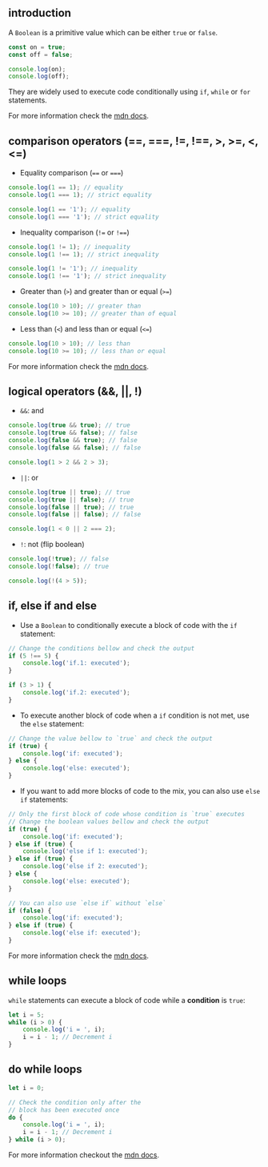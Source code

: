 ## introduction

A `Boolean` is a primitive value which can be either `true` or `false`.

```javascript
const on = true;
const off = false;

console.log(on);
console.log(off);
```

They are widely used to execute code conditionally using `if`, `while` or `for` statements.

For more information check the [mdn docs](https://developer.mozilla.org/docs/Web/JavaScript/Reference/Global_Objects/Boolean).

## comparison operators (==, ===, !=, !==, >, >=, <, <=)

- Equality comparison (`==` or `===`)

```javascript
console.log(1 == 1); // equality
console.log(1 === 1); // strict equality

console.log(1 == '1'); // equality
console.log(1 === '1'); // strict equality
```

- Inequality comparison (`!=` or `!==`)

```javascript
console.log(1 != 1); // inequality
console.log(1 !== 1); // strict inequality

console.log(1 != '1'); // inequality
console.log(1 !== '1'); // strict inequality
```

- Greater than (`>`) and greater than or equal (`>=`)

```javascript
console.log(10 > 10); // greater than
console.log(10 >= 10); // greater than of equal
```

- Less than (`<`) and less than or equal (`<=`)

```javascript
console.log(10 > 10); // less than
console.log(10 >= 10); // less than or equal
```

For more information check the [mdn docs](https://developer.mozilla.org/docs/Web/JavaScript/Guide/Expressions_and_operators#comparison_operators).

## logical operators (&&, ||, !)

- `&&`: and

```javascript
console.log(true && true); // true
console.log(true && false); // false
console.log(false && true); // false
console.log(false && false); // false

console.log(1 > 2 && 2 > 3);
```

- `||`: or

```javascript
console.log(true || true); // true
console.log(true || false); // true
console.log(false || true); // true
console.log(false || false); // false

console.log(1 < 0 || 2 === 2);
```

- `!`: not (flip boolean)

```javascript
console.log(!true); // false
console.log(!false); // true

console.log(!(4 > 5));
```

## if, else if and else

- Use a `Boolean` to conditionally execute a block of code with the `if` statement:

```javascript
// Change the conditions bellow and check the output
if (5 !== 5) {
	console.log('if.1: executed');
}

if (3 > 1) {
	console.log('if.2: executed');
}
```

- To execute another block of code when a `if` condition is not met, use the `else` statement:

```javascript
// Change the value bellow to `true` and check the output
if (true) {
	console.log('if: executed');
} else {
	console.log('else: executed');
}
```

- If you want to add more blocks of code to the mix, you can also use `else if` statements:

```javascript
// Only the first block of code whose condition is `true` executes
// Change the boolean values bellow and check the output
if (true) {
	console.log('if: executed');
} else if (true) {
	console.log('else if 1: executed');
} else if (true) {
	console.log('else if 2: executed');
} else {
	console.log('else: executed');
}
```

```javascript
// You can also use `else if` without `else`
if (false) {
	console.log('if: executed');
} else if (true) {
	console.log('else if: executed');
}
```

For more information check the [mdn docs](https://developer.mozilla.org/docs/Web/JavaScript/Reference/Statements/if...else).

## while loops

`while` statements can execute a block of code while a **condition** is `true`:

```javascript
let i = 5;
while (i > 0) {
	console.log('i = ', i);
	i = i - 1; // Decrement i
}
```

## do while loops

```javascript
let i = 0;

// Check the condition only after the
// block has been executed once
do {
	console.log('i = ', i);
	i = i - 1; // Decrement i
} while (i > 0);
```

For more information checkout the [mdn docs](https://developer.mozilla.org/docs/Web/JavaScript/Reference/Statements/while).
